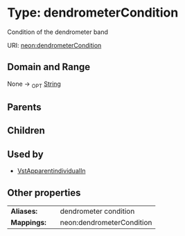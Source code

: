
# Type: dendrometerCondition


Condition of the dendrometer band

URI: [neon:dendrometerCondition](https://data.neonscience.org/dendrometerCondition)


## Domain and Range

None ->  <sub>OPT</sub> [String](types/String.md)

## Parents


## Children


## Used by

 * [VstApparentindividualIn](VstApparentindividualIn.md)

## Other properties

|  |  |  |
| --- | --- | --- |
| **Aliases:** | | dendrometer condition |
| **Mappings:** | | neon:dendrometerCondition |

